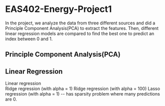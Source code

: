 # EAS402-Energy-Project1

In the project, we analyze the data from three different sources and did a Principle Component Analysis(PCA) to extract the features. Then, different linear regression models are compared to find the best one to predict an index between 0 and 1.

## Principle Component Analysis(PCA)

## Linear Regression
Linear regression   
Ridge regression    (with alpha = 1)
Ridge regression    (with alpha = 100)
Lasso regression    (with alpha = 1)   -- has sparsity problem where many predictions are 0.
